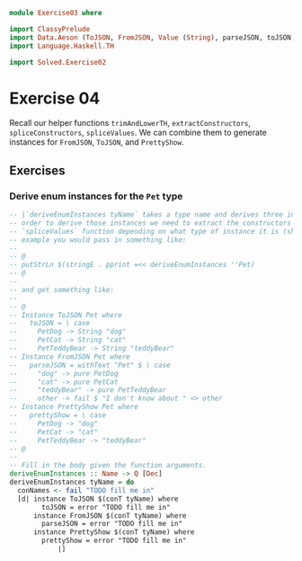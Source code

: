 ```haskell
module Exercise03 where

import ClassyPrelude
import Data.Aeson (ToJSON, FromJSON, Value (String), parseJSON, toJSON, withText)
import Language.Haskell.TH

import Solved.Exercise02
```

# Exercise 04

Recall our helper functions `trimAndLowerTH`, `extractConstructors`, `spliceConstructors`, `spliceValues`. We can
combine them to generate instances for `FromJSON`, `ToJSON`, and `PrettyShow`.

## Exercises

### Derive enum instances for the `Pet` type

```haskell
-- |`deriveEnumInstances tyName` takes a type name and derives three instances: `ToJSON`, `FromJSON`, `PrettyShow`. In
-- order to derive those instances we need to extract the constructors and invoke the `spliceConstructors` or
-- `spliceValues` function depending on what type of instance it is (showing or parsing, respectively). For the `Pet`
-- example you would pass in something like:
--
-- @
-- putStrLn $(stringE . pprint =<< deriveEnumInstances ''Pet)
-- @
--
-- and get something like:
--
-- @
-- Instance ToJSON Pet where
--   toJSON = \ case
--     PetDog -> String "dog"
--     PetCat -> String "cat"
--     PetTeddyBear -> String "teddyBear"
-- Instance FromJSON Pet where
--   parseJSON = withText "Pet" $ \ case
--     "dog" -> pure PetDog
--     "cat" -> pure PetCat
--     "teddyBear" -> pure PetTeddyBear
--     other -> fail $ "I don't know about " <> other
-- Instance PrettyShow Pet where
--   prettyShow = \ case
--     PetDog -> "dog"
--     PetCat -> "cat"
--     PetTeddyBear -> "teddyBear"
-- @
--
-- Fill in the body given the function arguments.
deriveEnumInstances :: Name -> Q [Dec]
deriveEnumInstances tyName = do
  conNames <- fail "TODO fill me in"
  [d| instance ToJSON $(conT tyName) where
        toJSON = error "TODO fill me in"
      instance FromJSON $(conT tyName) where
        parseJSON = error "TODO fill me in"
      instance PrettyShow $(conT tyName) where
        prettyShow = error "TODO fill me in"
            |]
```
